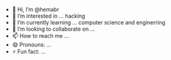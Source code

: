 - 👋 Hi, I’m @hemabr
- 👀 I’m interested in ... hacking 
- 🌱 I’m currently learning ... computer science and enginerring
- 💞️ I’m looking to collaborate on ...
- 📫 How to reach me ...
- 😄 Pronouns: ...
- ⚡ Fun fact: ...

<!---
hemabr/hemabr is a ✨ special ✨ repository because its `README.md` (this file) appears on your GitHub profile.
You can click the Preview link to take a look at your changes.
--->
